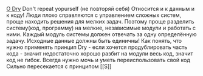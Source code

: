 [О Dry](https://youtu.be/NWemqNMCesQ?t=59)
Don't repeat yopurself (не повторяй себя) Относится и к данным и к коду!
Люди плохо справляются с управлением сложных систем, проще находить решения для мелких задач.
Поэтому проще разделить систему(код, программу) на мелкие, независимые модули и работать с ними.
Каждый модуль системы должен отвечать за одну определённую задачу.
Исходные данные должны быть единичны!
Как понять, что нужно применять принцип Dry - если хочется продублировать часть кода - значит недостаточно хорошо разбит на модули весь код, значит код не гибок. Всегда нужно мочь и уметь переиспользовать свой код
Сильно пересекается с принципом [[S]]

